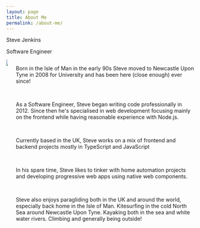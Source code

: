 ```yaml
---
layout: page
title: About Me
permalink: /about-me/
---
```

<div class="level">
      <div class="level-item has-text-centered">
            <div>
                  <p class="title is-hidden-touch">Steve Jenkins</p>
                  <p class="title is-hidden-desktop">Software Engineer</p>
            </div>
      </div>
</div>
<div class="columns">
      <div class="column is-one-quarter">
            <picture id="profile-picture">
                  <!--<source srcset="/images/about-me/profile.webp"  type="image/webp" media="(min-width: 200px)">-->
                  <img src="{{ "/assets/images/about-me/profile.jpg" | relative_url }}" />
            </picture>
      </div>
      <div class="column is-half">
            <p>Born in the Isle of Man in the early 90s Steve moved to Newcastle Upon Tyne in 2008 for University and has been
                  here (close enough) ever since!</p>
            <br>
            <p>As a Software Engineer, Steve began writing code professionally in 2012. Since then he's specialised in web development
                  focusing mainly on the frontend while having reasonable experience with Node.js.
            </p>
            <br>
            <p>Currently based in the UK, Steve works on a mix of frontend and backend projects mostly in TypeScript and JavaScript</p>
            <br>
            <p>In his spare time, Steve likes to tinker with home automation projects and developing
            progressive web apps using native web components.
            </p>
            <br>
            <p>Steve also enjoys paragliding both in the UK and around the world, especially back home
                  in the Isle of Man. Kitesurfing in the cold North Sea around Newcastle Upon Tyne. 
                  Kayaking both in the sea and white water rivers. Climbing and generally being outside!</p>
      </div>
</div>